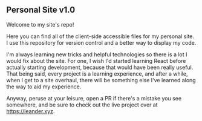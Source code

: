 ## Personal Site v1.0
Welcome to my site's repo!

Here you can find all of the client-side accessible files for my personal site. I use this repository for version control and a better way to display my code.

I'm always learning new tricks and helpful technologies so there is a lot I would fix about the site. For one, I wish I'd started learning React before actually starting development, because that would have been really useful. That being said, every project is a learning experience, and after a while, when I get to a site overhaul, there will be something else I've learned along the way to aid my experience.

Anyway, peruse at your leisure, open a PR if there's a mistake you see somewhere, and be sure to check out the live project over at https://leander.xyz.
